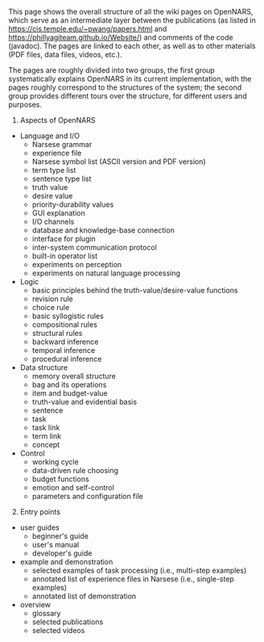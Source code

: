 This page shows the overall structure of all the wiki pages on OpenNARS, which serve as an intermediate layer between the publications (as listed in https://cis.temple.edu/~pwang/papers.html and https://phillyagiteam.github.io/Website/) and comments of the code (javadoc). The pages are linked to each other, as well as to other materials (PDF files, data files, videos, etc.).

The pages are roughly divided into two groups, the first group systematically explains OpenNARS in its current implementation, with the pages roughly correspond to the structures of the system; the second group provides different tours over the structure, for different users and purposes.

1. Aspects of OpenNARS
  - Language and I/O
    * Narsese grammar
    * experience file
    * Narsese symbol list (ASCII version and PDF version)
    * term type list
    * sentence type list
    * truth value
    * desire value
    * priority-durability values
    * GUI explanation
    * I/O channels
    * database and knowledge-base connection
    * interface for plugin
    * inter-system communication protocol
    * built-in operator list
    * experiments on perception
    * experiments on natural language processing
  - Logic
    * basic principles behind the truth-value/desire-value functions
    * revision rule
    * choice rule
    * basic syllogistic rules
    * compositional rules
    * structural rules
    * backward inference
    * temporal inference
    * procedural inference
  - Data structure
    * memory overall structure
    * bag and its operations
    * item and budget-value
    * truth-value and evidential basis
    * sentence
    * task
    * task link
    * term link
    * concept
  - Control
    * working cycle
    * data-driven rule choosing
    * budget functions
    * emotion and self-control
    * parameters and configuration file

2. Entry points
  - user guides
    * beginner's guide
    * user's manual
    * developer's guide
  - example and demonstration
    * selected examples of task processing (i.e., multi-step examples)
    * annotated list of experience files in Narsese (i.e., single-step examples)
    * annotated list of demonstration
  - overview
    * glossary
    * selected publications
    * selected videos